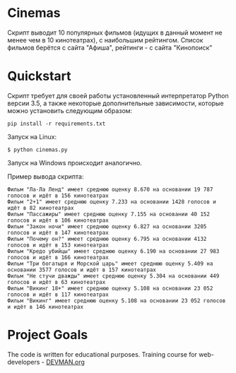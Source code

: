 # Cinemas

Скрипт выводит 10 популярных фильмов (идущих в данный момент не менее чем в 10 кинотеатрах), с наибольшим рейтингом.
Список фильмов берётся с сайта "Афиша", рейтинги - с сайта "Кинопоиск"

# Quickstart

Скрипт требует для своей работы установленный интерпретатор Python версии 3.5, а также некоторые дополнительные зависимости, которые можно установить следующим образом:
```
pip install -r requirements.txt
```

Запуск на Linux:

```#!bash
$ python cinemas.py
```
Запуск на Windows происходит аналогично.


Пример вывода скрипта:
```
Фильм "Ла-Ла Ленд" имеет среднюю оценку 8.670 на основании 19 787 голосов и идёт в 156 кинотеатрах
Фильм "2+1" имеет среднюю оценку 7.233 на основании 1428 голосов и идёт в 82 кинотеатрах
Фильм "Пассажиры" имеет среднюю оценку 7.155 на основании 40 152 голосов и идёт в 106 кинотеатрах
Фильм "Закон ночи" имеет среднюю оценку 6.827 на основании 3205 голосов и идёт в 147 кинотеатрах
Фильм "Почему он?" имеет среднюю оценку 6.795 на основании 4132 голосов и идёт в 153 кинотеатрах
Фильм "Кредо убийцы" имеет среднюю оценку 6.190 на основании 27 983 голосов и идёт в 166 кинотеатрах
Фильм "Три богатыря и Морской царь" имеет среднюю оценку 5.409 на основании 3577 голосов и идёт в 157 кинотеатрах
Фильм "Не стучи дважды" имеет среднюю оценку 5.304 на основании 449 голосов и идёт в 63 кинотеатрах
Фильм "Викинг 18+" имеет среднюю оценку 5.108 на основании 23 052 голосов и идёт в 117 кинотеатрах
Фильм "Викинг" имеет среднюю оценку 5.108 на основании 23 052 голосов и идёт в 146 кинотеатрах
```

# Project Goals

The code is written for educational purposes. Training course for web-developers - [DEVMAN.org](https://devman.org)
